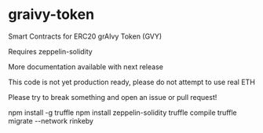 # graivy-token
Smart Contracts for ERC20 grAIvy Token (GVY)

Requires zeppelin-solidity

More documentation available with next release

This code is not yet production ready, please do not attempt to use real ETH

Please try to break something and open an issue or pull request!

npm install -g truffle
npm install zeppelin-solidity
truffle compile
truffle migrate --network rinkeby

